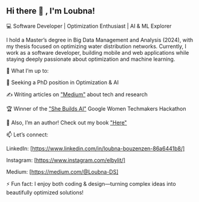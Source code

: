 ## Hi there 👋 , I'm Loubna!

💻 Software Developer | Optimization Enthusiast | AI & ML Explorer

I hold a Master’s degree in Big Data Management and Analysis (2024), with my thesis focused on optimizing water distribution networks. Currently, I work as a software developer, building mobile and web applications while staying deeply passionate about optimization and machine learning.

🚀 What I’m up to:

🧠 Seeking a PhD position in Optimization & AI

✍️ Writing articles on ["Medium"](https://medium.com/@Loubna-DS) about tech and research

🏆 Winner of the ["She Builds AI"](https://devpost.com/software/prospera-74c1le) Google Women Techmakers Hackathon

📖 Also, I’m an author! Check out my book ["Here"](https://www.amazon.com/dp/B0BLWM4WPG?ref_=pe_3052080_397514860&fbclid=PAZXh0bgNhZW0CMTEAAaZURIsDK6vHlZQxCkwhpFhw_Y6-nuEv5UJNyeWpR4f9ao1nomeFLLzHgSw_aem_ai-ILfc72hBptXpCQfAHug)

📫 Let’s connect:

LinkedIn: [https://www.linkedin.com/in/loubna-bouzenzen-86a6441b8/]

Instagram: [https://www.instagram.com/elbylit/]

Medium: [https://medium.com/@Loubna-DS]

⚡ Fun fact: I enjoy both coding & design—turning complex ideas into beautifully optimized solutions!

<!--
**Elby2112/Elby2112** is a ✨ _special_ ✨ repository because its `README.md` (this file) appears on your GitHub profile.

Here are some ideas to get you started:

- 🔭 I’m currently working on ...
- 🌱 I’m currently learning ...
- 👯 I’m looking to collaborate on ...
- 🤔 I’m looking for help with ...
- 💬 Ask me about ...
- 📫 How to reach me: ...
- 😄 Pronouns: ...
- ⚡ Fun fact: ...
-->
